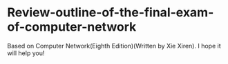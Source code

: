 # Review-outline-of-the-final-exam-of-computer-network
Based on Computer Network(Eighth Edition)(Written by Xie Xiren).
I hope it will help you!
